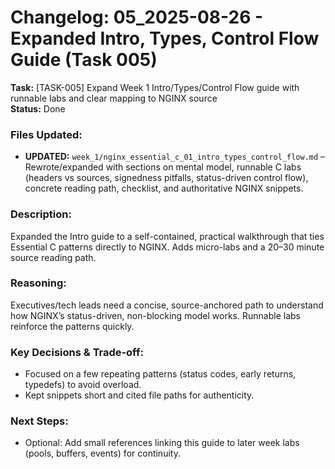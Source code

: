 # Changelog: 05_2025-08-26 - Expanded Intro, Types, Control Flow Guide (Task 005)

**Task:** [TASK-005] Expand Week 1 Intro/Types/Control Flow guide with runnable labs and clear mapping to NGINX source  
**Status:** Done

### Files Updated:
- **UPDATED:** `week_1/nginx_essential_c_01_intro_types_control_flow.md` – Rewrote/expanded with sections on mental model, runnable C labs (headers vs sources, signedness pitfalls, status-driven control flow), concrete reading path, checklist, and authoritative NGINX snippets.

### Description:
Expanded the Intro guide to a self-contained, practical walkthrough that ties Essential C patterns directly to NGINX. Adds micro-labs and a 20–30 minute source reading path.

### Reasoning:
Executives/tech leads need a concise, source-anchored path to understand how NGINX’s status-driven, non-blocking model works. Runnable labs reinforce the patterns quickly.

### Key Decisions & Trade‑off:
- Focused on a few repeating patterns (status codes, early returns, typedefs) to avoid overload.
- Kept snippets short and cited file paths for authenticity.

### Next Steps:
- Optional: Add small references linking this guide to later week labs (pools, buffers, events) for continuity.
